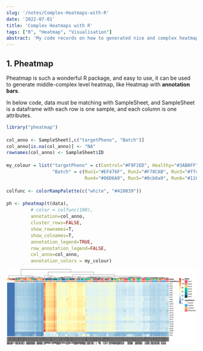 ```yaml
---
slug: '/notes/Complex-Heatmaps-with-R'
date: '2022-07-01'
title: 'Complex Heatmaps with R'
tags: ["R", "Heatmap", "Visualisation"]
abstract: 'My code records on how to generated nice and complex heatmap.'
---
```


## 1. Pheatmap

Pheatmap is such a wonderful R package, and easy to use, it can be used to generate middle-complex level heatmap, like Heatmap with **annotation bars**.

In below code, data must be matching with SampleSheet, and SampleSheet is a dataframe with each row is one sample, and each column is one attributes.

```R
library("pheatmap")

col_anno <- SampleSheet[,c("targetPheno", "Batch")]
col_anno[is.na(col_anno)] <- "NA"
rownames(col_anno) <- SampleSheet$ID

my_colour = list("targetPheno" = c(Control="#F9F2ED", Healthy="#3AB0FF", Localise="#FFB562", Metastasis="#F87474"),
                 "Batch" = c(Run1="#EF476F", Run2="#F78C6B", Run3="#ffd166",
                             Run4="#06D6A0", Run5="#0cb0a9", Run6="#118ab2", Run7="#073b4c"))

colfunc <- colorRampPalette(c("white", "#420039"))

ph <- pheatmap(t(data),
         # color = colfunc(100),
         annotation=col_anno,
         cluster_rows=FALSE,
         show_rownames=T,
         show_colnames=T,
         annotation_legend=TRUE,
         row_annotation_legend=FALSE,
         col_anno=col_anno,
         annotation_colors = my_colour)
```
![Pheatmap](figure.png)